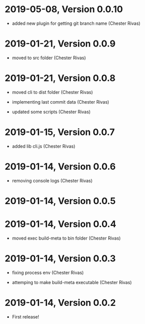 2019-05-08, Version 0.0.10
==========================

 * added new plugin for getting git branch name (Chester Rivas)


2019-01-21, Version 0.0.9
=========================

 * moved to src folder (Chester Rivas)


2019-01-21, Version 0.0.8
=========================

 * moved cli to dist folder (Chester Rivas)

 * implementing last commit data (Chester Rivas)

 * updated some scripts (Chester Rivas)


2019-01-15, Version 0.0.7
=========================

 * added lib cli.js (Chester Rivas)


2019-01-14, Version 0.0.6
=========================

 * removing console logs (Chester Rivas)


2019-01-14, Version 0.0.5
=========================



2019-01-14, Version 0.0.4
=========================

 * moved exec build-meta to bin folder (Chester Rivas)


2019-01-14, Version 0.0.3
=========================

 * fixing process env (Chester Rivas)

 * attemping to make build-meta executable (Chester Rivas)


2019-01-14, Version 0.0.2
=========================

 * First release!
